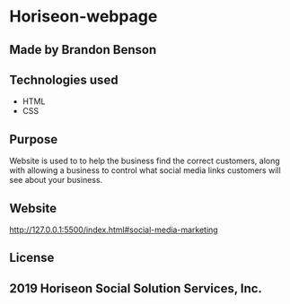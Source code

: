 # Horiseon-webpage

## Made by Brandon Benson

## Technologies used

- HTML
- CSS

## Purpose

Website is used to to help the business find the correct customers, along with allowing a business to control what social media links customers will see about your business.

## Website

http://127.0.0.1:5500/index.html#social-media-marketing

## License

## 2019 Horiseon Social Solution Services, Inc.

